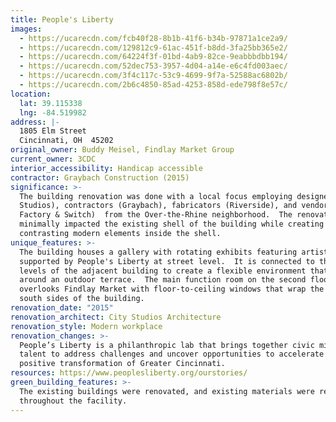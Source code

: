 ```yaml
---
title: People's Liberty
images:
  - https://ucarecdn.com/fcb40f28-8b1b-41f6-b34b-97871a1ce2a9/
  - https://ucarecdn.com/129812c9-61ac-451f-b8dd-3fa25bb365e2/
  - https://ucarecdn.com/64224f3f-01bd-4ab9-82ce-9eabbbdbb194/
  - https://ucarecdn.com/52dec753-3957-4d04-a14e-e6c4fd003aec/
  - https://ucarecdn.com/3f4c117c-53c9-4699-9f7a-52588ac6802b/
  - https://ucarecdn.com/2b6c4850-85ad-4253-858d-ede798f8e57c/
location:
  lat: 39.115338
  lng: -84.519982
address: |-
  1805 Elm Street
  Cincinnati, OH  45202
original_owner: Buddy Meisel, Findlay Market Group
current_owner: 3CDC
interior_accessibility: Handicap accessible
contractor: Graybach Construction (2015)
significance: >-
  The building renovation was done with a local focus employing designers (City
  Studios), contractors (Graybach), fabricators (Riverside), and vendors (Brush
  Factory & Switch)  from the Over-the-Rhine neighborhood.  The renovations
  minimally impacted the existing shell of the building while creating
  contrasting modern elements inside the shell.
unique_features: >-
  The building houses a gallery with rotating exhibits featuring artists
  supported by People's Liberty at street level.  It is connected to the upper
  levels of the adjacent building to create a flexible environment that wraps
  around an outdoor terrace.  The main function room on the second floor
  overlooks Findlay Market with floor-to-ceiling windows that wrap the east and
  south sides of the building.
renovation_date: "2015"
renovation_architect: City Studios Architecture
renovation_style: Modern workplace
renovation_changes: >-
  People’s Liberty is a philanthropic lab that brings together civic minded
  talent to address challenges and uncover opportunities to accelerate the
  positive transformation of Greater Cincinnati.
resources: https://www.peoplesliberty.org/ourstories/
green_building_features: >-
  The existing buildings were renovated, and existing materials were repurposed
  throughout the facility.
---
```

